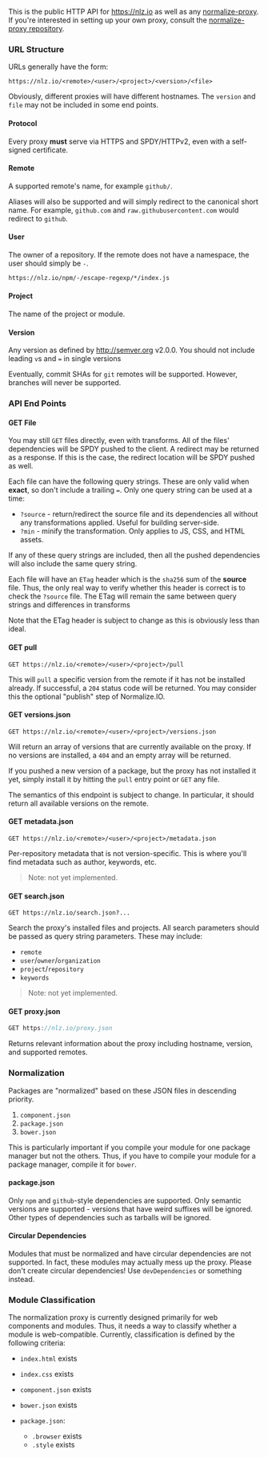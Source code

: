 
This is the public HTTP API for https://nlz.io as well as any [normalize-proxy][proxy].
If you're interested in setting up your own proxy,
consult the [normalize-proxy repository][proxy].

### URL Structure

URLs generally have the form:

```
https://nlz.io/<remote>/<user>/<project>/<version>/<file>
```

Obviously, different proxies will have different hostnames.
The `version` and `file` may not be included in some end points.

#### Protocol

Every proxy __must__ serve via HTTPS and SPDY/HTTPv2,
even with a self-signed certificate.

#### Remote

A supported remote's name, for example `github/`.

Aliases will also be supported and will simply redirect to the canonical short name.
For example, `github.com` and `raw.githubusercontent.com` would redirect to `github`.

#### User

The owner of a repository.
If the remote does not have a namespace, the user should simply be `-`.

```bash
https://nlz.io/npm/-/escape-regexp/*/index.js
```

#### Project

The name of the project or module.

#### Version

Any version as defined by http://semver.org v2.0.0.
You should not include leading `v`s and `=` in single versions

Eventually, commit SHAs for `git` remotes will be supported.
However, branches will never be supported.

### API End Points

#### GET File

You may still `GET` files directly, even with transforms.
All of the files' dependencies will be SPDY pushed to the client.
A redirect may be returned as a response.
If this is the case, the redirect location will be SPDY pushed as well.

Each file can have the following query strings.
These are only valid when __exact__, so don't include a trailing `=`.
Only one query string can be used at a time:

- `?source` - return/redirect the source file and its dependencies all without any transformations applied. Useful for building server-side.
- `?min` - minify the transformation. Only applies to JS, CSS, and HTML assets.

If any of these query strings are included,
then all the pushed dependencies will also include the same query string.

Each file will have an `ETag` header which is the `sha256` sum of the __source__ file.
Thus, the only real way to verify whether this header is correct is to check the `?source` file.
The ETag will remain the same between query strings and differences in transforms

Note that the ETag header is subject to change as this is obviously less than ideal.

#### GET pull

```
GET https://nlz.io/<remote>/<user>/<project>/pull
```

This will `pull` a specific version from the remote if it has not be installed already.
If successful, a `204` status code will be returned.
You may consider this the optional "publish" step of Normalize.IO.

#### GET versions.json

```
GET https://nlz.io/<remote>/<user>/<project>/versions.json
```

Will return an array of versions that are currently available on the proxy.
If no versions are installed,
a `404` and an empty array will be returned.

If you pushed a new version of a package,
but the proxy has not installed it yet,
simply install it by hitting the `pull` entry point or `GET` any file.

The semantics of this endpoint is subject to change.
In particular, it should return all available versions on the remote.

#### GET metadata.json

```
GET https://nlz.io/<remote>/<user>/<project>/metadata.json
```

Per-repository metadata that is not version-specific.
This is where you'll find metadata such as author, keywords, etc.

> Note: not yet implemented.

#### GET search.json

```
GET https://nlz.io/search.json?...
```

Search the proxy's installed files and projects.
All search parameters should be passed as query string parameters.
These may include:

- `remote`
- `user`/`owner`/`organization`
- `project`/`repository`
- `keywords`

> Note: not yet implemented.

#### GET proxy.json

```js
GET https://nlz.io/proxy.json
```

Returns relevant information about the proxy including hostname, version, and supported remotes.

### Normalization

Packages are "normalized" based on these JSON files in descending priority.

1. `component.json`
2. `package.json`
3. `bower.json`

This is particularly important if you compile your module for one package manager but not the others.
Thus, if you have to compile your module for a package manager,
compile it for `bower`.

#### package.json

Only `npm` and `github`-style dependencies are supported.
Only semantic versions are supported - versions that have weird suffixes will be ignored.
Other types of dependencies such as tarballs will be ignored.

#### Circular Dependencies

Modules that must be normalized and have circular dependencies are not supported.
In fact, these modules may actually mess up the proxy.
Please don't create circular dependencies!
Use `devDependencies` or something instead.

### Module Classification

The normalization proxy is currently designed primarily for web components and modules.
Thus, it needs a way to classify whether a module is web-compatible.
Currently, classification is defined by the following criteria:

- `index.html` exists
- `index.css` exists
- `component.json` exists
- `bower.json` exists
- `package.json`:

  - `.browser` exists
  - `.style` exists

[proxy]: https://github.com/normalize/proxy.js
